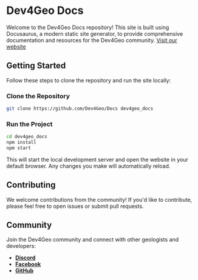 # Dev4Geo Docs

Welcome to the Dev4Geo Docs repository! This site is built using Docusaurus, a modern static site generator, to provide comprehensive documentation and resources for the Dev4Geo community.
[Visit our website](https://dev4geo-docs.vercel.app)

## Getting Started

Follow these steps to clone the repository and run the site locally:

### Clone the Repository

```bash
git clone https://github.com/Dev4Geo/Docs dev4geo_docs
```

### Run the Project

```bash
cd dev4geo_docs
npm install
npm start
```

This will start the local development server and open the website in your default browser. Any changes you make will automatically reload.

## Contributing

We welcome contributions from the community! If you'd like to contribute, please feel free to open issues or submit pull requests.

## Community

Join the Dev4Geo community and connect with other geologists and developers:

- **[Discord](https://discord.gg/tmnGnKsV)**
- **[Facebook](https://www.facebook.com/dev4geo)**
- **[GitHub](https://github.com/Dev4Geo/)**
